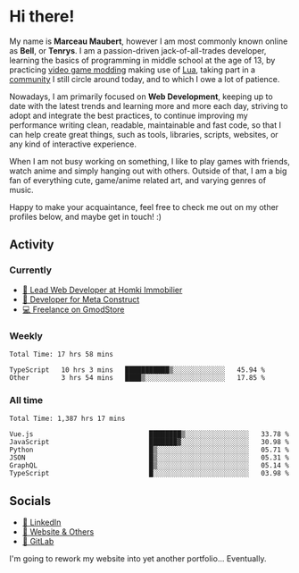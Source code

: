 # Hi there!

My name is **Marceau Maubert**, however I am most commonly known online as **Bell**, or **Tenrys**. I am a passion-driven jack-of-all-trades developer, learning the basics of programming in middle school at the age of 13, by practicing [video game modding](https://garrysmod.com) making use of [Lua](https://lua.org), taking part in a [community](https://metastruct.net) I still circle around today, and to which I owe a lot of patience.

Nowadays, I am primarily focused on **Web Development**, keeping up to date with the latest trends and learning more and more each day, striving to adopt  and integrate the best practices, to continue improving my performance writing clean, readable, maintainable and fast code, so that I can help create great things, such as tools, libraries, scripts, websites, or any kind of interactive experience.

When I am not busy working on something, I like to play games with friends, watch anime and simply hanging out with others. Outside of that, I am a big fan of everything cute, game/anime related art, and varying genres of music.

Happy to make your acquaintance, feel free to check me out on my other profiles below, and maybe get in touch! :)

## Activity

### Currently

- [🏢 Lead Web Developer at Homki Immobilier](https://homki-immobilier.com)
- [🎈 Developer for Meta Construct](https://metastruct.net)
- [💻 Freelance on GmodStore](https://www.gmodstore.com/users/Tenrys)

### Weekly
<!--START_SECTION:wakaWeekly-->

```text
Total Time: 17 hrs 58 mins

TypeScript   10 hrs 3 mins   ███████████▒░░░░░░░░░░░░░   45.94 %
Other        3 hrs 54 mins   ████▒░░░░░░░░░░░░░░░░░░░░   17.85 %
```

<!--END_SECTION:wakaWeekly-->

### All time
<!--START_SECTION:wakaTotal-->

```text
Total Time: 1,387 hrs 17 mins

Vue.js                             ████████▒░░░░░░░░░░░░░░░░   33.78 %
JavaScript                         ███████▓░░░░░░░░░░░░░░░░░   30.98 %
Python                             █▒░░░░░░░░░░░░░░░░░░░░░░░   05.71 %
JSON                               █▒░░░░░░░░░░░░░░░░░░░░░░░   05.31 %
GraphQL                            █▒░░░░░░░░░░░░░░░░░░░░░░░   05.14 %
TypeScript                         █░░░░░░░░░░░░░░░░░░░░░░░░   03.98 %
```

<!--END_SECTION:wakaTotal-->

## Socials

- [👔 LinkedIn](https://www.linkedin.com/in/marceau-maubert)
- [🔗 Website & Others](https://bell.moe)
- [🦊 GitLab](https://gitlab.com/Tenrys)

I'm going to rework my website into yet another portfolio... Eventually.
